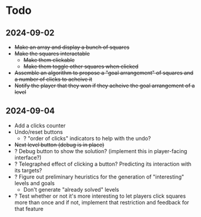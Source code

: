 # Todo

## 2024-09-02

- ~~Make an array and display a bunch of squares~~
- ~~Make the squares interactable~~
	- ~~Make them clickable~~
	- ~~Make them toggle other squares when clicked~~
- ~~Assemble an algorithm to propose a "goal arrangement" of squares and a number of clicks to acheive it~~
- ~~Notify the player that they won if they acheive the goal arrangement of a level~~

## 2024-09-04

- Add a clicks counter 
- Undo/reset buttons 
	- ? "order of clicks" indicators to help with the undo?
- ~~Next level button (debug is in place)~~
- ? Debug button to show the solution? (implement this in player-facing interface?)
- ? Telegraphed effect of clicking a button? Predicting its interaction with its targets?
- ? Figure out preliminary heuristics for the generation of "interesting" levels and goals
	- Don't generate "already solved" levels
- ? Test whether or not it's more interesting to let players click squares more than once and if not, implement that restriction and feedback for that feature
